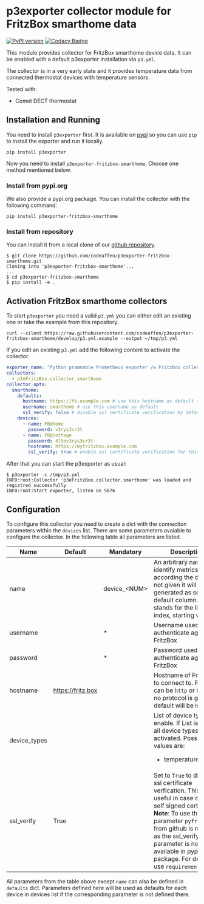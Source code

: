 # p3exporter collector module for FritzBox smarthome data

[![PyPI version](https://badge.fury.io/py/p3exporter-fritzbox-smarthome.svg)](https://badge.fury.io/py/p3exporter-fritzbox-smarthome)
[![Codacy Badge](https://app.codacy.com/project/badge/Grade/56c57d4c4dbb440a944a8fbd5f5533a8)](https://www.codacy.com/gh/codeaffen/p3exporter-fritzbox-smarthome/dashboard?utm_source=github.com&amp;utm_medium=referral&amp;utm_content=codeaffen/p3exporter-fritzbox-smarthome&amp;utm_campaign=Badge_Grade)

This module provides collector for FritzBox smarthome device data. It can be enabled with a default p3exporter installation via `p3.yml`.

The collector is in a very early state and it provides temperature data from connected thermostat devices with temperature sensors.

Tested with:

* Comet DECT thermostat

## Installation and Running

You need to install `p3exporter` first. It is available on [pypi](https://pypi.org/project/p3exporter/) so you can use `pip` to install the exporter and run it locally.

```shell
pip install p3exporter
```

Now you need to install `p3exporter-fritzbox-smarthome`. Choose one method mentioned below.

### Install from pypi.org

We also provide a pypi.org package. You can install the collector with the following command:

```shell
pip install p3exporter-fritzbox-smarthome
```

### Install from repository

You can install it from a local clone of our [github repository](https://github.com/codeaffen/p3exporter-fritzbox-smarthome).

```shell
$ git clone https://github.com/codeaffen/p3exporter-fritzbox-smarthome.git
Cloning into 'p3exporter-fritzbox-smarthome'...
...
$ cd p3exporter-fritzbox-smarthome
$ pip install -e .
```

## Activation FritzBox smarthome collectors

To start `p3exporter` you need a valid `p3.yml` you can either edit an existing one or take the example from this repository.

```shell
curl --silent https://raw.githubusercontent.com/codeaffen/p3exporter-fritzbox-smarthome/develop/p3.yml.example --output ~/tmp/p3.yml
```

If you edit an existing `p3.yml` add the following content to activate the collector.

```yaml
exporter_name: "Python prammable Prometheus exporter /w FritzBox collector"
collectors:
  - p3eFritzBox.collector.smarthome
collector_opts:
  smarthome:
    defaults:
      hostname: https://fb.example.com # use this hostname as default (if never set hostname defaults to 'https://fritz.box')
      username: smarthome # use this username as default
      ssl_verify: false # disable ssl certificate verification by default
    devices:
      - name: FB@home
        password: v3rys3cr3t
      - name: FB@cottage
        password: 4l5ov3rys3cr3t
        hostname: https://myfritzbox.example.com
        ssl_verify: true # enable ssl certificate verification for this device connection
```

After that you can start the p3exporter as usual:

```shell
$ p3exporter -c /tmp/p3.yml
INFO:root:Collector 'p3eFritzBox.collector.smarthome' was loaded and registred successfully
INFO:root:Start exporter, listen on 5876
```

## Configuration

To configure this collector you need to create a dict with the connection parameters within the `devices` list.
There are some parameters avaiable to configure the collector. In the following table all parameters are listed.

<!-- markdownlint-disable MD033 MD034 -->
Name | Default | Mandatory | Description
--- | --- | --- | ---
name  | | device_\<NUM\> | An arbitrary name to identify metrics according the device. If not given it will be generated as seen in default column. `<NUM>` stands for the list index, starting with 1.
username |  | * | Username used to authenticate against FritzBox
password |  | * | Password used to authenticate against FritzBox
hostname | https://fritz.box | | Hostname of FritzBox to connect to. Protocol can be `http` or `https`. If no protocol is given default will be `https`.
device_types | | | List of device type to enable. If List is empty all device types are activated. Possible values are:<br/><ul><li>temperature_sensor</li></ul>
ssl_verify | True | | Set to `True` to disable ssl certificate verfication. This is useful in case of using self signed certificates.<br/>**Note**: To use this parameter `pyfritzhome` from github is needed as the ssl_verify parameter is not yet available in pypi package. For details use `requirements.txt`.
<!-- markdownlint-enable MD033 MD034 -->

All parameters from the table above except `name` can also be defined in `defaults` dict. Parameters defined here will be used as defaults for each device in devices list if the corresponding parameter is not defined there.
